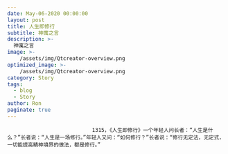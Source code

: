 ```yaml
---
date: May-06-2020 00:00:00
layout: post
title: 人生即修行
subtitle: 神寓之言
description: >-
  神寓之言
image: >-
    /assets/img/Qtcreator-overview.png
optimized_image: >-
    /assets/img/Qtcreator-overview.png
category: Story
tags:
  - blog
  - Story
author: Ron
paginate: true
---
```


							　　1315，《人生即修行》一个年轻人问长者：“人生是什么？”长者说：“人生是一场修行。”年轻人又问：“如何修行？”长者说：“修行无定法，无定式，一切能提高精神境界的做法，都是修行。”
							
							
						